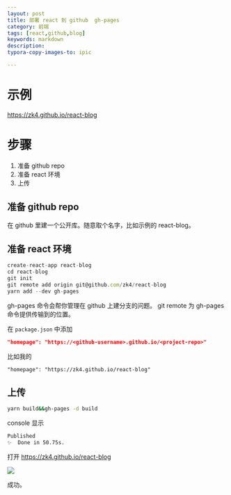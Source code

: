 ```yaml
---
layout: post
title: 部署 react 到 github  gh-pages
category: 前端
tags: [react,github,blog]
keywords: markdown
description:
typora-copy-images-to: ipic

---
```


# 示例

<https://zk4.github.io/react-blog>

# 步骤

1. 准备 github repo
2. 准备 react 环境
3. 上传



## 准备 github repo

在 github 里建一个公开库。随意取个名字，比如示例的 react-blog。

## 准备 react 环境

``` js 
create-react-app react-blog
cd react-blog
git init 
git remote add origin git@github.com/zk4/react-blog
yarn add --dev gh-pages 
```

gh-pages 命令会帮你管理在 github 上建分支的问题。
git remote  为 gh-pages 命令提供传输到的位置。


在 `package.json` 中添加

```json
"homepage": "https://<github-username>.github.io/<project-repo>"
```

比如我的

````
"homepage": "https://zk4.github.io/react-blog"
````



## 上传

```bash
yarn build&&gh-pages -d build
```



console 显示

````bash
Published
✨  Done in 50.75s.
````



 打开 <https://zk4.github.io/react-blog>

![](https://ws1.sinaimg.cn/large/006tNbRwly1fyezjkcqsnj30i30cnmzk.jpg)

成功。

